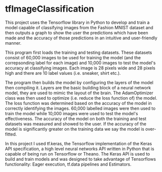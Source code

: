 # tfImageClassification
This project uses the Tensorflow library in Python to develop and train a model capable of classifying images from the Fashion MNIST dataset and then outputs a graph to show the user the predictions which have been made and the accuracy of those predictions in an intuitive and user-friendly manner.

This program first loads the training and testing datasets. These datasets consist of 60,000 images to be used for training the model (and the correpsonding label for each image) and 10,000 images to test the model's accuracy at classifying images. Each image is 28 pixels wide and 28 pixels high and there are 10 label values (i.e. sneaker, shirt etc.).

The program then builds the model by configuring the layers of the model then compiling it. Layers are the basic building block of a neural network model, they are used to mimic the layout of the brain. The AdamOptimizer class was then used to optimize (i.e. reduce the loss function of) the model. The loss function was determined based on the accuracy of the model in correctly identifying the images. 60,000 labelled images were then used to train the model while 10,000 images were used to test the model's effectiveness. The accuracy of the model on both the training and test datasets was measured and showed to the user. If the accuracy of the model is significantly greater on the training data we say the model is over-fitted.

In this project I used tf.keras, the Tensorflow implementation of the Keras API specification, a high level neural networks API written in Python that is capable of being run on Tensorflow or Theano. The Keras API is used to build and train models and was designed to take advantage of Tensorflows functionality: Eager execution, tf.data pipelines and Estimators.

